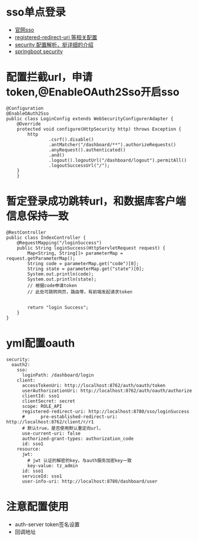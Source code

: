 # sso单点登录
* [官网sso](https://projects.spring.io/spring-cloud/spring-cloud.html#_oauth2_single_sign_on)
* [registered-redirect-uri 等相关配置](https://docs.spring.io/spring-security/oauth/apidocs/org/springframework/security/oauth2/client/token/grant/redirect/AbstractRedirectResourceDetails.html)
* [security 配置解析，挺详细的介绍](https://blog.ityuan.com/1055)
* [springboot security ](https://docs.spring.io/spring-boot/docs/current/reference/htmlsingle/#boot-features-security-oauth2-client)

# 配置拦截url，申请token,@EnableOAuth2Sso开启sso
```
@Configuration
@EnableOAuth2Sso
public class LoginConfig extends WebSecurityConfigurerAdapter {
    @Override
    protected void configure(HttpSecurity http) throws Exception {
        http
                .csrf().disable()
                .antMatcher("/dashboard/**").authorizeRequests()
                .anyRequest().authenticated()
                .and()
                .logout().logoutUrl("/dashboard/logout").permitAll()
                .logoutSuccessUrl("/");
    }
    }
```
# 暂定登录成功跳转url，和数据库客户端信息保持一致
```
@RestController
public class IndexController {
    @RequestMapping("/loginSuccess")
    public String loginSuccess(HttpServletRequest request) {
        Map<String, String[]> parameterMap = request.getParameterMap();
        String code = parameterMap.get("code")[0];
        String state = parameterMap.get("state")[0];
        System.out.println(code);
        System.out.println(state);
        // 根据code申请token
        // 此处可跳转网页，路由等，有前端发起请求token


        return "login Success";
    }
}
```
# yml配置oauth
```
security:
  oauth2:
    sso:
      loginPath: /dashboard/login
    client:
      accessTokenUri: http://localhost:8762/auth/oauth/token
      userAuthorizationUri: http://localhost:8762/auth/oauth/authorize
      clientId: sso1
      clientSecret: secret
      scope: ROLE_API
      registered-redirect-uri: http://localhost:8780/sso/loginSuccess
      #      pre-established-redirect-uri: http://localhost:8762/client/r/r1
      # 默认true，是否使用默认重定向url，
      use-current-uri: false
      authorized-grant-types: authorization_code
      id: sso1
    resource:
      jwt:
        # jwt 认证的解密的key，与auth服务加密key一致
        key-value: tz_admin
      id: sso1
      serviceId: sso1
      user-info-uri: http://localhost:8780/dashboard/user
```
# 注意配置使用
* auth-server token签名设置
* 回调地址
